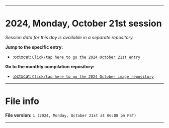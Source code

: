 
***

# 2024, Monday, October 21st session

_Session data for this day is available in a separate repository._

**Jump to the specific entry:**

- [:octocat: `Click/tap here to go the 2024 October 21st entry`](https://github.com/seanpm2001/SeansLifeArchive_Images_MotorWorld_CarFactory_Y2024_V10/tree/SeansLifeArchive_Images_MotorWorld_CarFactory_Y2024_V10_Main-dev/2024/10_October/21/)

**Go to the monthly compilation repository:**

- [:octocat: `Click/tap here to go the 2024 October image repository`](https://github.com/seanpm2001/SeansLifeArchive_Images_MotorWorld_CarFactory_Y2024_V10/)

***

# File info

**File version:** `1 (2024, Monday, October 21st at 06:08 pm PST)`

***
